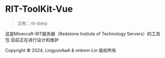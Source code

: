 # RIT-ToolKit-Vue
> 又称：rit-sterp

这是Minecraft-RIT服务器（Redstone Instiute of Technology Servers）的工具包
目前正在进行设计和维护

Copyright © 2024, LingyunAwA & nnkmn-Lin 版权所有